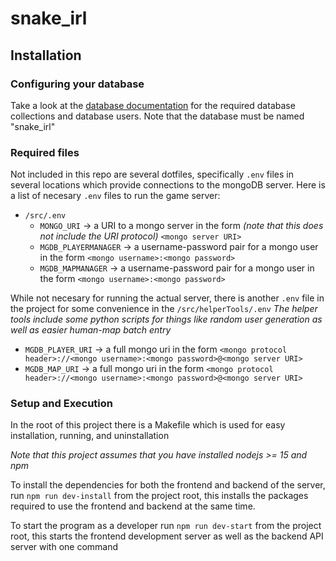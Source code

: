 # snake_irl

## Installation
### Configuring your database
Take a look at the [database documentation](docs/mongo_schemas.md) for the required database collections and database users. Note that the database must be named "snake_irl"

### Required files
Not included in this repo are several dotfiles, specifically `.env` files in several locations which provide connections to the mongoDB server.
Here is a list of necesary `.env` files to run the game server:
- `/src/.env`
  - `MONGO_URI` &rarr; a URI to a mongo server in the form _(note that this does not include the URI protocol)_ `<mongo server URI>`
  - `MGDB_PLAYERMANAGER` &rarr; a username-password pair for a mongo user in the form `<mongo username>:<mongo password>`
  - `MGDB_MAPMANAGER` &rarr; a username-password pair for a mongo user in the form `<mongo username>:<mongo password>`

While not necesary for running the actual server, there is another `.env` file in the project for some convenience in the `/src/helperTools/.env`
_The helper tools include some python scripts for things like random user generation as well as easier human-map batch entry_
- `MGDB_PLAYER_URI` &rarr; a full mongo uri in the form `<mongo protocol header>://<mongo username>:<mongo password>@<mongo server URI>`
- `MGDB_MAP_URI` &rarr; a full mongo uri in the form `<mongo protocol header>://<mongo username>:<mongo password>@<mongo server URI>`

### Setup and Execution
In the root of this project there is a Makefile which is used for easy installation, running, and uninstallation

_Note that this project assumes that you have installed nodejs >= 15 and npm_

To install the dependencies for both the frontend and backend of the server, run `npm run dev-install` from the project root,
this installs the packages required to use the frontend and backend at the same time.

To start the program as a developer run `npm run dev-start` from the project root,
this starts the frontend development server as well as the backend API server with one command
